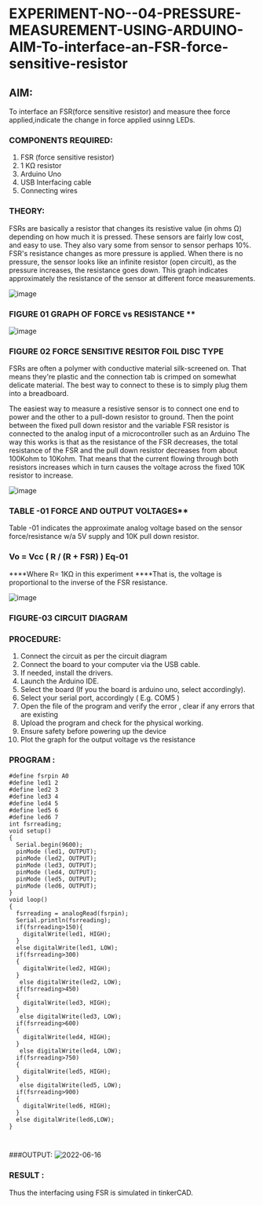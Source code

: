 # EXPERIMENT-NO--04-PRESSURE-MEASUREMENT-USING-ARDUINO-AIM-To-interface-an-FSR-force-sensitive-resistor


## AIM: 
To interface an FSR(force sensitive resistor) and measure thee force applied,indicate the change in force applied usinng LEDs.
 
### COMPONENTS REQUIRED:
1.	FSR  (force sensitive resistor)
2.	1 KΩ resistor 
3.	Arduino Uno 
4.	USB Interfacing cable 
5.	Connecting wires 


### THEORY: 
FSRs are basically a resistor that changes its resistive value (in ohms Ω) depending on how much it is pressed. These sensors are fairly low cost, and easy to use. They also vary some from sensor to sensor perhaps 10%. FSR's resistance changes as more pressure is applied. When there is no pressure, the sensor looks like an infinite resistor (open circuit), as the pressure increases, the resistance goes down. This graph indicates approximately the resistance of the sensor at different force measurements.
 

![image](https://user-images.githubusercontent.com/36288975/163532939-d6888ae1-4068-4d83-86a7-fc4c32d5179e.png)

### FIGURE 01 GRAPH OF FORCE vs RESISTANCE **




![image](https://user-images.githubusercontent.com/36288975/163532957-82d57567-a1c3-48c5-8a87-7ea66d6fca49.png)




### FIGURE 02 FORCE SENSITIVE RESITOR FOIL DISC TYPE  

FSRs are often a polymer with conductive material silk-screened on. That means they're plastic and the connection tab is crimped on somewhat delicate material. The best way to connect to these is to simply plug them into a breadboard.

The easiest way to measure a resistive sensor is to connect one end to power and the other to a pull-down resistor to ground. Then the point between the fixed pull down resistor and the variable FSR resistor is connected to the analog input of a microcontroller such as an Arduino The way this works is that as the resistance of the FSR decreases, the total resistance of the FSR and the pull down resistor decreases from about 100Kohm to 10Kohm. That means that the current flowing through both resistors increases which in turn causes the voltage across the fixed 10K resistor to increase.

 ![image](https://user-images.githubusercontent.com/36288975/163532972-2b909551-12c9-485d-adb1-d1e988d557bd.png)

### TABLE -01 FORCE AND OUTPUT VOLTAGES**
	
  Table -01 indicates the approximate analog voltage based on the sensor force/resistance w/a 5V supply and 10K pull down resistor.

### Vo = Vcc ( R / (R + FSR) )								Eq-01

****Where R= 1KΩ in this experiment 
****That is, the voltage is proportional to the inverse of the FSR resistance.










![image](https://user-images.githubusercontent.com/36288975/163532979-a2a5cb5c-f495-442c-843e-bebb82737a35.png)



### FIGURE-03 CIRCUIT DIAGRAM



### PROCEDURE:
1.	Connect the circuit as per the circuit diagram 
2.	Connect the board to your computer via the USB cable.
3.	If needed, install the drivers.
4.	Launch the Arduino IDE.
5.	Select the board (If you the board is arduino uno, select accordingly).
6.	Select your serial port, accordingly ( E.g. COM5 )
7.	Open the file of the program  and verify the error , clear if any errors that are existing 
8.	Upload the program and check for the physical working. 
9.	Ensure safety before powering up the device 
10.	Plot the graph for the output voltage vs the resistance 


### PROGRAM :
```
#define fsrpin A0
#define led1 2
#define led2 3
#define led3 4
#define led4 5
#define led5 6
#define led6 7
int fsrreading;
void setup()
{
  Serial.begin(9600);
  pinMode (led1, OUTPUT);
  pinMode (led2, OUTPUT);
  pinMode (led3, OUTPUT);
  pinMode (led4, OUTPUT);
  pinMode (led5, OUTPUT);
  pinMode (led6, OUTPUT);
}
void loop()
{
  fsrreading = analogRead(fsrpin);
  Serial.println(fsrreading);
  if(fsrreading>150){ 
    digitalWrite(led1, HIGH);
  }
  else digitalWrite(led1, LOW);
  if(fsrreading>300)
  {
    digitalWrite(led2, HIGH);
  }
   else digitalWrite(led2, LOW);
  if(fsrreading>450)
  {
    digitalWrite(led3, HIGH);
  }
   else digitalWrite(led3, LOW);
  if(fsrreading>600)
  {
    digitalWrite(led4, HIGH);
  }
   else digitalWrite(led4, LOW);
  if(fsrreading>750)
  {
    digitalWrite(led5, HIGH);
  }
   else digitalWrite(led5, LOW);
  if(fsrreading>900)
  {
    digitalWrite(led6, HIGH);
  }
  else digitalWrite(led6,LOW);
}

 
   ```
   ###OUTPUT:
   ![2022-06-16](https://user-images.githubusercontent.com/94154531/174072052-6e8a1ecd-04cd-42f5-9062-1365cc6e8426.png)


### RESULT :
Thus the interfacing using FSR is simulated in tinkerCAD.
